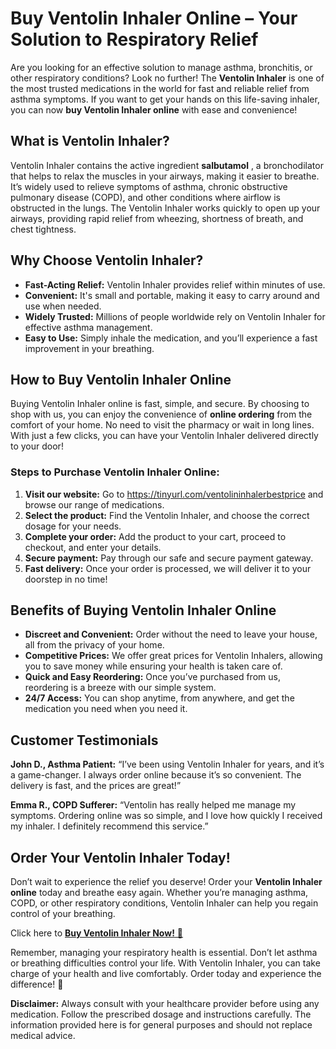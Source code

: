 # Buy Ventolin Inhaler Online – Your Solution to Respiratory Relief

Are you looking for an effective solution to manage asthma, bronchitis, or other respiratory conditions? Look no further! The **Ventolin Inhaler** is one of the most trusted medications in the world for fast and reliable relief from asthma symptoms. If you want to get your hands on this life-saving inhaler, you can now **buy Ventolin Inhaler online** with ease and convenience!

## What is Ventolin Inhaler?

Ventolin Inhaler contains the active ingredient **salbutamol** , a bronchodilator that helps to relax the muscles in your airways, making it easier to breathe. It’s widely used to relieve symptoms of asthma, chronic obstructive pulmonary disease (COPD), and other conditions where airflow is obstructed in the lungs. The Ventolin Inhaler works quickly to open up your airways, providing rapid relief from wheezing, shortness of breath, and chest tightness.

## Why Choose Ventolin Inhaler?

- **Fast-Acting Relief:** Ventolin Inhaler provides relief within minutes of use.
- **Convenient:** It's small and portable, making it easy to carry around and use when needed.
- **Widely Trusted:** Millions of people worldwide rely on Ventolin Inhaler for effective asthma management.
- **Easy to Use:** Simply inhale the medication, and you’ll experience a fast improvement in your breathing.

## How to Buy Ventolin Inhaler Online

Buying Ventolin Inhaler online is fast, simple, and secure. By choosing to shop with us, you can enjoy the convenience of **online ordering** from the comfort of your home. No need to visit the pharmacy or wait in long lines. With just a few clicks, you can have your Ventolin Inhaler delivered directly to your door!

### Steps to Purchase Ventolin Inhaler Online:

1. **Visit our website:** Go to https://tinyurl.com/ventolininhalerbestprice and browse our range of medications.
2. **Select the product:** Find the Ventolin Inhaler, and choose the correct dosage for your needs.
3. **Complete your order:** Add the product to your cart, proceed to checkout, and enter your details.
4. **Secure payment:** Pay through our safe and secure payment gateway.
5. **Fast delivery:** Once your order is processed, we will deliver it to your doorstep in no time!

## Benefits of Buying Ventolin Inhaler Online

- **Discreet and Convenient:** Order without the need to leave your house, all from the privacy of your home.
- **Competitive Prices:** We offer great prices for Ventolin Inhalers, allowing you to save money while ensuring your health is taken care of.
- **Quick and Easy Reordering:** Once you’ve purchased from us, reordering is a breeze with our simple system.
- **24/7 Access:** You can shop anytime, from anywhere, and get the medication you need when you need it.

## Customer Testimonials

**John D., Asthma Patient:** “I’ve been using Ventolin Inhaler for years, and it’s a game-changer. I always order online because it’s so convenient. The delivery is fast, and the prices are great!”

**Emma R., COPD Sufferer:** “Ventolin has really helped me manage my symptoms. Ordering online was so simple, and I love how quickly I received my inhaler. I definitely recommend this service.”

## Order Your Ventolin Inhaler Today!

Don’t wait to experience the relief you deserve! Order your **Ventolin Inhaler online** today and breathe easy again. Whether you’re managing asthma, COPD, or other respiratory conditions, Ventolin Inhaler can help you regain control of your breathing.

Click here to [**Buy Ventolin Inhaler Now!** 🚚](https://tinyurl.com/ventolininhalerbestprice)

Remember, managing your respiratory health is essential. Don’t let asthma or breathing difficulties control your life. With Ventolin Inhaler, you can take charge of your health and live comfortably. Order today and experience the difference! 💨

**Disclaimer:** Always consult with your healthcare provider before using any medication. Follow the prescribed dosage and instructions carefully. The information provided here is for general purposes and should not replace medical advice.
